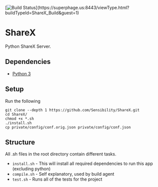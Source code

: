 [![Build Status](https://superphage.us:8443/app/rest/builds/buildType\(id:ShareX_Build\)/statusIcon)](https://superphage.us:8443/viewType.html?buildTypeId=ShareX_Build&guest=1)

# ShareX
Python ShareX Server.

## Dependencies
* [Python 3](https://www.python.org)


## Setup
Run the following
```
git clone --depth 1 https://github.com/Sensibility/ShareX.git
cd ShareX/
chmod +x *.sh
./install.sh
cp private/config/conf.orig.json private/config/conf.json
```

## Structure
All .sh files in the root directory contain different tasks.<br />
* `install.sh` - This will install all required dependencies to run this app (excluding python)
* `compile.sh` - Self explanatory, used by build agent
* `test.sh` - Runs all of the tests for the project
